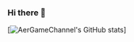 ### Hi there 👋

[![AerGameChannel's GitHub stats](https://github-readme-stats.vercel.app/api?username=AerGameChannel&theme=dark&show_icons=true)]
